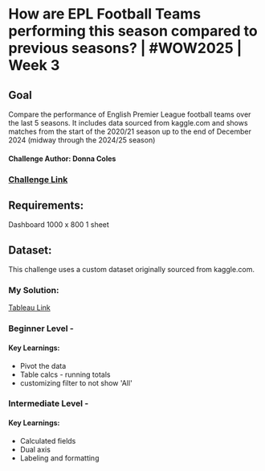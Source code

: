 # How are EPL Football Teams performing this season compared to previous seasons? | #WOW2025 | Week 3

## Goal
Compare the performance of English Premier League football teams over the last 5 seasons. It includes data sourced from kaggle.com and shows matches from the start of the 2020/21 season up to the end of December 2024 (midway through the 2024/25 season)
#### Challenge Author: Donna Coles

### [Challenge Link](https://workout-wednesday.com/2025w03tab/)

## Requirements:
Dashboard 1000 x 800
1 sheet

## Dataset:
This challenge uses a custom dataset originally sourced from kaggle.com.

### My Solution:
[Tableau Link](https://public.tableau.com/app/profile/nnigudkar/viz/WOW2025Week3CompareTeamPerformancePYvsCY/WOW2025Week3ComparisonofTeamPerformanceCYvsPY)
### Beginner Level -
#### Key Learnings:
- Pivot the data
- Table calcs - running totals
- customizing filter to not show 'All'
### Intermediate Level -
#### Key Learnings: 
- Calculated fields
- Dual axis 
- Labeling and formatting



